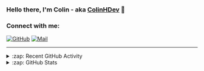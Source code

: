 ### Hello there, I'm Colin - aka [ColinHDev](https://github.com/ColinHDev) 👋

### Connect with me:

<a href="https://github.com/ColinHDev"><img src="https://img.icons8.com/bubbles/60/000000/github.png" alt="GitHub"/></a>
<a href="mailto:colinheidfeld@gmail.com"><img src="https://img.icons8.com/bubbles/60/000000/gmail-new.png" alt="Mail"/></a>


---


<details>
  <summary>:zap: Recent GitHub Activity</summary>

<!--START_SECTION:activity-->
1. 🗣 Commented on [#2053](https://github.com/OpenEnergyPlatform/ontology/issues/2053#issuecomment-2963556337) in [OpenEnergyPlatform/ontology](https://github.com/OpenEnergyPlatform/ontology)
2. 💪 Opened PR [#2092](https://github.com/OpenEnergyPlatform/ontology/pull/2092) in [OpenEnergyPlatform/ontology](https://github.com/OpenEnergyPlatform/ontology)
3. 🗣 Commented on [#2088](https://github.com/OpenEnergyPlatform/ontology/issues/2088#issuecomment-2959000615) in [OpenEnergyPlatform/ontology](https://github.com/OpenEnergyPlatform/ontology)
4. 🗣 Commented on [#2042](https://github.com/OpenEnergyPlatform/ontology/pull/2042#issuecomment-2957260470) in [OpenEnergyPlatform/ontology](https://github.com/OpenEnergyPlatform/ontology)
5. 🗣 Commented on [#2088](https://github.com/OpenEnergyPlatform/ontology/issues/2088#issuecomment-2944237170) in [OpenEnergyPlatform/ontology](https://github.com/OpenEnergyPlatform/ontology)
6. ❗ Opened issue [#2088](https://github.com/OpenEnergyPlatform/ontology/issues/2088) in [OpenEnergyPlatform/ontology](https://github.com/OpenEnergyPlatform/ontology)
7. 🗣 Commented on [#2042](https://github.com/OpenEnergyPlatform/ontology/pull/2042#issuecomment-2931178181) in [OpenEnergyPlatform/ontology](https://github.com/OpenEnergyPlatform/ontology)
8. 🎉 Merged PR [#2086](https://github.com/OpenEnergyPlatform/ontology/pull/2086) in [OpenEnergyPlatform/ontology](https://github.com/OpenEnergyPlatform/ontology)
9. 💪 Opened PR [#2086](https://github.com/OpenEnergyPlatform/ontology/pull/2086) in [OpenEnergyPlatform/ontology](https://github.com/OpenEnergyPlatform/ontology)
10. 🚀 Published release [v2.8.0](https://github.com/OpenEnergyPlatform/ontology/releases/tag/v2.8.0) in [OpenEnergyPlatform/ontology](https://github.com/OpenEnergyPlatform/ontology)
<!--END_SECTION:activity-->

</details>

<details>
  <summary>:zap: GitHub Stats</summary>

  <img alt="ColinHDev's GitHub Stats" src="https://github-readme-stats.vercel.app/api?username=ColinHDev&theme=dark&count_private=true&show_icons=true&hide_rank=true&include_all_commits=true" />
  <img alt="ColinHDev's GitHub Stats" src="https://github-readme-stats.vercel.app/api/top-langs/?username=ColinHDev&theme=dark&show_icons=true" />
  <img alt="ColinHDev's GitHub Stats" src="https://github-profile-trophy.vercel.app/?username=ColinHDev&theme=darkhub" />

</details>
